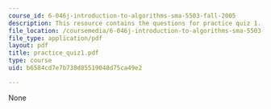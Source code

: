 ```yaml
---
course_id: 6-046j-introduction-to-algorithms-sma-5503-fall-2005
description: This resource contains the questions for practice quiz 1.
file_location: /coursemedia/6-046j-introduction-to-algorithms-sma-5503-fall-2005/b6584cd7e7b738d85519048d75ca49e2_practice_quiz1.pdf
file_type: application/pdf
layout: pdf
title: practice_quiz1.pdf
type: course
uid: b6584cd7e7b738d85519048d75ca49e2

---
```

None